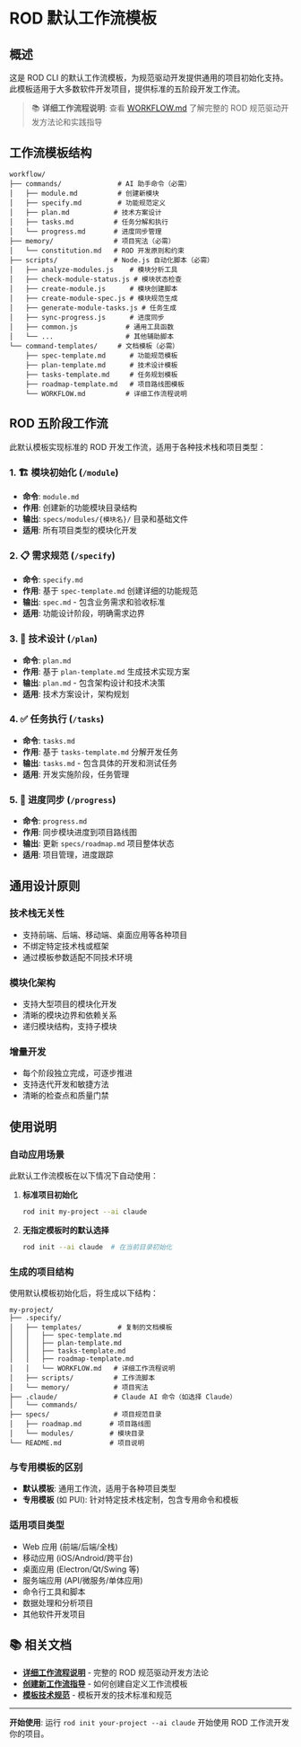 # ROD 默认工作流模板

## 概述

这是 ROD CLI 的默认工作流模板，为规范驱动开发提供通用的项目初始化支持。此模板适用于大多数软件开发项目，提供标准的五阶段开发工作流。

> 📚 **详细工作流程说明**: 查看 [WORKFLOW.md](./WORKFLOW.md) 了解完整的 ROD 规范驱动开发方法论和实践指导

## 工作流模板结构

```
workflow/
├── commands/              # AI 助手命令（必需）
│   ├── module.md          # 创建新模块
│   ├── specify.md         # 功能规范定义
│   ├── plan.md           # 技术方案设计
│   ├── tasks.md          # 任务分解和执行
│   └── progress.md       # 进度同步管理
├── memory/               # 项目宪法（必需）
│   └── constitution.md   # ROD 开发原则和约束
├── scripts/              # Node.js 自动化脚本（必需）
│   ├── analyze-modules.js    # 模块分析工具
│   ├── check-module-status.js # 模块状态检查
│   ├── create-module.js      # 模块创建脚本
│   ├── create-module-spec.js # 模块规范生成
│   ├── generate-module-tasks.js # 任务生成
│   ├── sync-progress.js      # 进度同步
│   ├── common.js            # 通用工具函数
│   └── ...                  # 其他辅助脚本
└── command-templates/     # 文档模板（必需）
    ├── spec-template.md      # 功能规范模板
    ├── plan-template.md      # 技术设计模板
    ├── tasks-template.md     # 任务规划模板
    ├── roadmap-template.md   # 项目路线图模板
    └── WORKFLOW.md          # 详细工作流程说明
```

## ROD 五阶段工作流

此默认模板实现标准的 ROD 开发工作流，适用于各种技术栈和项目类型：

### 1. 🏗️ 模块初始化 (`/module`)
- **命令**: `module.md`
- **作用**: 创建新的功能模块目录结构
- **输出**: `specs/modules/{模块名}/` 目录和基础文件
- **适用**: 所有项目类型的模块化开发

### 2. 📋 需求规范 (`/specify`)
- **命令**: `specify.md`
- **作用**: 基于 `spec-template.md` 创建详细的功能规范
- **输出**: `spec.md` - 包含业务需求和验收标准
- **适用**: 功能设计阶段，明确需求边界

### 3. 🎯 技术设计 (`/plan`)
- **命令**: `plan.md`
- **作用**: 基于 `plan-template.md` 生成技术实现方案
- **输出**: `plan.md` - 包含架构设计和技术决策
- **适用**: 技术方案设计，架构规划

### 4. ✅ 任务执行 (`/tasks`)
- **命令**: `tasks.md`
- **作用**: 基于 `tasks-template.md` 分解开发任务
- **输出**: `tasks.md` - 包含具体的开发和测试任务
- **适用**: 开发实施阶段，任务管理

### 5. 🔄 进度同步 (`/progress`)
- **命令**: `progress.md`
- **作用**: 同步模块进度到项目路线图
- **输出**: 更新 `specs/roadmap.md` 项目整体状态
- **适用**: 项目管理，进度跟踪

## 通用设计原则

### 技术栈无关性
- 支持前端、后端、移动端、桌面应用等各种项目
- 不绑定特定技术栈或框架
- 通过模板参数适配不同技术环境

### 模块化架构
- 支持大型项目的模块化开发
- 清晰的模块边界和依赖关系
- 递归模块结构，支持子模块

### 增量开发
- 每个阶段独立完成，可逐步推进
- 支持迭代开发和敏捷方法
- 清晰的检查点和质量门禁

## 使用说明

### 自动应用场景
此默认工作流模板在以下情况下自动使用：

1. **标准项目初始化**
   ```bash
   rod init my-project --ai claude
   ```

2. **无指定模板时的默认选择**
   ```bash
   rod init --ai claude  # 在当前目录初始化
   ```

### 生成的项目结构
使用默认模板初始化后，将生成以下结构：
```
my-project/
├── .specify/
│   ├── templates/         # 复制的文档模板
│   │   ├── spec-template.md
│   │   ├── plan-template.md
│   │   ├── tasks-template.md
│   │   ├── roadmap-template.md
│   │   └── WORKFLOW.md   # 详细工作流程说明
│   ├── scripts/          # 工作流脚本
│   └── memory/           # 项目宪法
├── .claude/              # Claude AI 命令（如选择 Claude）
│   └── commands/
├── specs/                # 项目规范目录
│   ├── roadmap.md       # 项目路线图
│   └── modules/         # 模块目录
└── README.md            # 项目说明
```

### 与专用模板的区别
- **默认模板**: 通用工作流，适用于各种项目类型
- **专用模板** (如 PUI): 针对特定技术栈定制，包含专用命令和模板

### 适用项目类型
- Web 应用 (前端/后端/全栈)
- 移动应用 (iOS/Android/跨平台)
- 桌面应用 (Electron/Qt/Swing 等)
- 服务端应用 (API/微服务/单体应用)
- 命令行工具和脚本
- 数据处理和分析项目
- 其他软件开发项目

## 📚 相关文档

- **[详细工作流程说明](./WORKFLOW.md)** - 完整的 ROD 规范驱动开发方法论
- **[创建新工作流指导](./CREATE-WORKFLOW.md)** - 如何创建自定义工作流模板
- **[模板技术规范](./TEMPLATE-SPECIFICATIONS.md)** - 模板开发的技术标准和规范

---

**开始使用**: 运行 `rod init your-project --ai claude` 开始使用 ROD 工作流开发你的项目。
